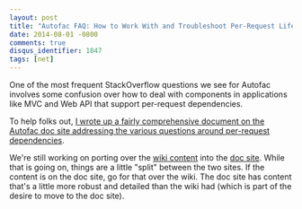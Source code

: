 ```yaml
---
layout: post
title: "Autofac FAQ: How to Work With and Troubleshoot Per-Request Lifetime Scopes"
date: 2014-08-01 -0800
comments: true
disqus_identifier: 1847
tags: [net]
---
```

One of the most frequent StackOverflow questions we see for Autofac
involves some confusion over how to deal with components in applications
like MVC and Web API that support per-request dependencies.

To help folks out, [I wrote up a fairly comprehensive document on the
Autofac doc site addressing the various questions around per-request
dependencies](http://autofac.readthedocs.io/en/latest/faq/per-request-scope.html).

We're still working on porting over the [wiki
content](https://github.com/autofac/Autofac/wiki) into the [doc
site](http://autofac.readthedocs.io/). While that is going on, things
are a little "split" between the two sites. If the content is on the doc
site, go for that over the wiki. The doc site has content that's a
little more robust and detailed than the wiki had (which is part of the
desire to move to the doc site).

